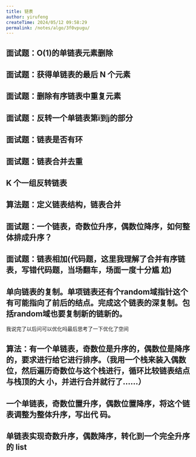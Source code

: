 ```yaml
---
title: 链表
author: yirufeng
createTime: 2024/05/12 09:58:29
permalink: /notes/algo/3f0vpugu/
---
```


## 面试题：O(1)的单链表元素删除

## 面试题：获得单链表的最后 N 个元素

## 面试题：删除有序链表中重复元素

## 面试题：反转一个单链表第i到j的部分

## 面试题：链表是否有环
## 面试题：链表合并去重

## K 个一组反转链表
## 算法题：定义链表结构，链表合并

## 面试题：一个链表，奇数位升序，偶数位降序，如何整体排成升序？

## 面试题：链表相加(代码题，这里我理解了合并有序链表，写错代码题，当场翻车，场面一度十分尴 尬)


## 单向链表的复制。单项链表还有个random域指针这个有可能指向了前后的结点。完成这个链表的深复制。包括random域也要复制新的链新的。
我说完了以后问可以优化吗最后思考了一下优化了空间

## 算法：有一个单链表，奇数位是升序的，偶数位是降序的，要求进行给它进行排序。（我用一个栈来装入偶数位，然后遍历奇数位与这个栈进行，循环比较链表结点与栈顶的大 小，并进行合并就行了……）

## 一个单链表，奇数位置升序，偶数位置降序，将这个链表调整为整体升序，写出代 码。


## 单链表实现奇数升序，偶数降序，转化到一个完全升序的 list

